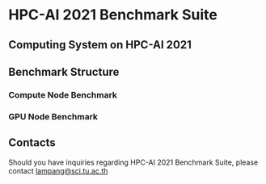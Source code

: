 # HPC-AI 2021 Benchmark Suite

## Computing System on HPC-AI 2021

## Benchmark Structure

### Compute Node Benchmark

### GPU Node Benchmark

## Contacts
Should you have inquiries regarding HPC-AI 2021 Benchmark Suite, please contact lampang@sci.tu.ac.th
